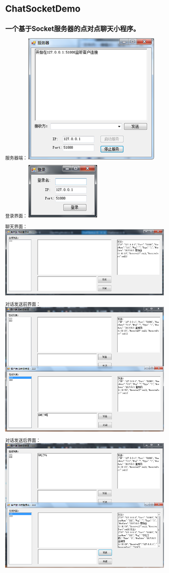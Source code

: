 # ChatSocketDemo
一个基于Socket服务器的点对点聊天小程序。
------------------------------------

服务器端：
![Alt 服务器端](https://github.com/Johnnyhuhu/ChatSocketDemo/blob/master/Screenshots/1.png)

登录界面：
![Alt 登录界面](https://github.com/Johnnyhuhu/ChatSocketDemo/blob/master/Screenshots/2.png)

聊天界面：
![Alt 聊天界面](https://github.com/Johnnyhuhu/ChatSocketDemo/blob/master/Screenshots/3.png)

对话发送前界面：
![Alt 对话发送前界面](https://github.com/Johnnyhuhu/ChatSocketDemo/blob/master/Screenshots/4.png)

对话发送后界面：
![Alt 对话发送后界面](https://github.com/Johnnyhuhu/ChatSocketDemo/blob/master/Screenshots/5.png)

